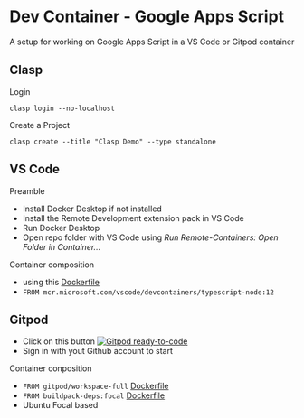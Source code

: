 # Dev Container - Google Apps Script
A setup for working on Google Apps Script in a VS Code or Gitpod container

## Clasp

Login
```
clasp login --no-localhost
```

Create a Project
```
clasp create --title "Clasp Demo" --type standalone
```


## VS Code

Preamble
- Install Docker Desktop if not installed
- Install the Remote Development extension pack in VS Code
- Run Docker Desktop
- Open repo folder with VS Code using *Run Remote-Containers: Open Folder in Container...*

Container composition
- using this [Dockerfile](https://github.com/microsoft/vscode-dev-containers/blob/master/containers/typescript-node-12/.devcontainer/Dockerfile)
- `FROM mcr.microsoft.com/vscode/devcontainers/typescript-node:12`

## Gitpod

- Click on this button [![Gitpod ready-to-code](https://img.shields.io/badge/Gitpod-ready--to--code-blue?logo=gitpod)](https://gitpod.io/#https://github.com/lcenchew/dev-container-gas)
- Sign in with yout Github account to start

Container conposition
- `FROM gitpod/workspace-full` [Dockerfile](https://github.com/gitpod-io/workspace-images/blob/master/full/Dockerfile)
- `FROM buildpack-deps:focal` [Dockerfile](https://github.com/docker-library/buildpack-deps/blob/master/ubuntu/focal/Dockerfile)
- Ubuntu Focal based
